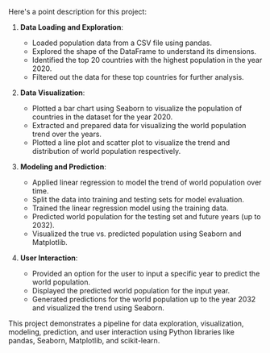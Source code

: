 Here's a point description for this project:

1. **Data Loading and Exploration**:
   - Loaded population data from a CSV file using pandas.
   - Explored the shape of the DataFrame to understand its dimensions.
   - Identified the top 20 countries with the highest population in the year 2020.
   - Filtered out the data for these top countries for further analysis.

2. **Data Visualization**:
   - Plotted a bar chart using Seaborn to visualize the population of countries in the dataset for the year 2020.
   - Extracted and prepared data for visualizing the world population trend over the years.
   - Plotted a line plot and scatter plot to visualize the trend and distribution of world population respectively.

3. **Modeling and Prediction**:
   - Applied linear regression to model the trend of world population over time.
   - Split the data into training and testing sets for model evaluation.
   - Trained the linear regression model using the training data.
   - Predicted world population for the testing set and future years (up to 2032).
   - Visualized the true vs. predicted population using Seaborn and Matplotlib.

4. **User Interaction**:
   - Provided an option for the user to input a specific year to predict the world population.
   - Displayed the predicted world population for the input year.
   - Generated predictions for the world population up to the year 2032 and visualized the trend using Seaborn.

This project demonstrates a pipeline for data exploration, visualization, modeling, prediction, and user interaction using Python libraries like pandas, Seaborn, Matplotlib, and scikit-learn.
